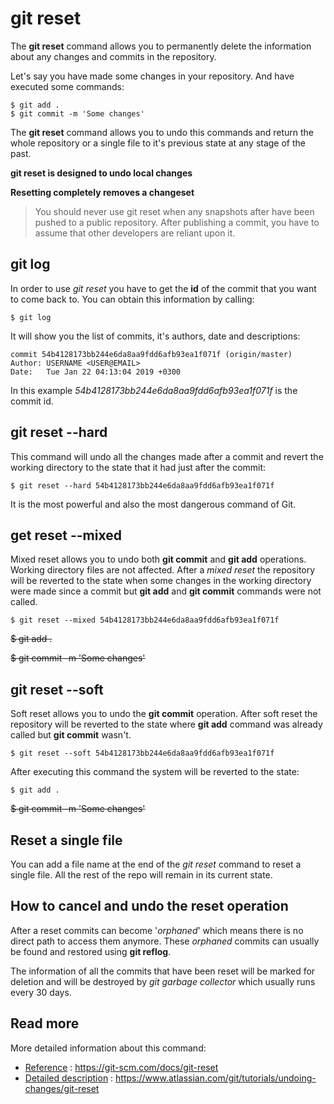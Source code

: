 
# git reset

The **git reset** command allows you to permanently delete the information about any changes and commits in the repository.

Let's say you have made some changes in your repository. And have executed some commands:
    
    $ git add .
    $ git commit -m 'Some changes'

The **git reset** command allows you to undo this commands and return the whole repository or a single file to it's previous state at any stage of the past.

**git reset is designed to undo local changes**

**Resetting completely removes a changeset**

>You should never use git reset when any snapshots after have been pushed to a public repository. After publishing a commit, you have to assume that other developers are reliant upon it.

## git log

In order to use *git reset* you have to get the **id** of the commit that you want to come back to. You can obtain this information by calling:

    $ git log

It will show you the list of commits, it's authors, date and descriptions:

    commit 54b4128173bb244e6da8aa9fdd6afb93ea1f071f (origin/master)
    Author: USERNAME <USER@EMAIL>
    Date:   Tue Jan 22 04:13:04 2019 +0300

In this example *54b4128173bb244e6da8aa9fdd6afb93ea1f071f* is the commit id.

<a name="hard"></a>

## git reset --hard

This command will undo all the changes made after a commit and revert the working directory to the state that it had just after the commit:
    
    $ git reset --hard 54b4128173bb244e6da8aa9fdd6afb93ea1f071f

It is the most powerful and also the most dangerous command of Git.

<a name="mixed"></a>

## get reset --mixed

Mixed reset allows you to undo both **git commit** and **git add** operations. Working directory files are not affected. After a *mixed reset* the repository will be reverted to the state when some changes in the working directory were made since a commit but **git add** and **git commit** commands were not called.
    
    $ git reset --mixed 54b4128173bb244e6da8aa9fdd6afb93ea1f071f

<s>$ git add .</s>

<s>$ git commit -m 'Some changes'</s>

<a name="soft"></a>

## git reset --soft

Soft reset allows you to undo the **git commit** operation. After soft reset the repository will be reverted to the state where **git add** command was already called but **git commit** wasn't.

    $ git reset --soft 54b4128173bb244e6da8aa9fdd6afb93ea1f071f

After executing this command the system will be reverted to the state:
    
    $ git add .

<s>$ git commit -m 'Some changes'</s>

## Reset a single file

You can add a file name at the end of the *git reset* command to reset a single file. All the rest of the repo will remain in its current state.

## How to cancel and undo the reset operation

After a reset commits can become '*orphaned*' which means there is no direct path to access them anymore. These *orphaned* commits can usually be found and restored using **git reflog**.

The information of all the commits that have been reset will be marked for deletion and will be destroyed by *git garbage collector* which usually runs every 30 days.

## Read more

More detailed information about this command:

- [Reference](https://git-scm.com/docs/git-reset) : https://git-scm.com/docs/git-reset
- [Detailed description](https://www.atlassian.com/git/tutorials/undoing-changes/git-reset) : https://www.atlassian.com/git/tutorials/undoing-changes/git-reset

